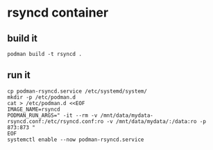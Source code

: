 # rsyncd container

## build it

```shell
podman build -t rsyncd .
```

## run it

```shell
cp podman-rsyncd.service /etc/systemd/system/
mkdir -p /etc/podman.d
cat > /etc/podman.d <<EOF
IMAGE_NAME=rsyncd
PODMAN_RUN_ARGS=" -it --rm -v /mnt/data/mydata-rsyncd.conf:/etc/rsyncd.conf:ro -v /mnt/data/mydata/:/data:ro -p 873:873 "
EOF
systemctl enable --now podman-rsyncd.service
```


